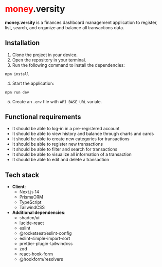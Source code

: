 <h1><span style="color:red;">money</span>.versity</h1>

**money.versity** is a finances dashboard management application to register, list, search, and organize and balance all transactions data.

## Installation

1. Clone the project in your device.
2. Open the repository in your terminal.
3. Run the following command to install the dependencies:
```bash
npm install
```
4. Start the application:
```bash
npm run dev
```
5. Create an `.env` file with `API_BASE_URL` variale.

## Functional requirements

- It should be able to log-in in a pre-registered account
- It should be able to view history and balance through charts and cards
- It should be able to create new categories for transactions
- It should be able to register new transactions
- It should be able to filter and search for transactions
- It should be able to visualize all information of a transaction
- It should be able to edit and delete a transaction

## Tech stack

- **Client**:
  - Next.js 14
  - PrismaORM
  - TypeScript
  - TailwindCSS
- **Additional dependencies**:
  - shadcn/ui
  - lucide-react
  - eslint
  - @rocketseat/eslint-config
  - eslint-simple-import-sort
  - prettier-plugin-tailwindcss
  - zod
  - react-hook-form
  - @hookform/resolvers